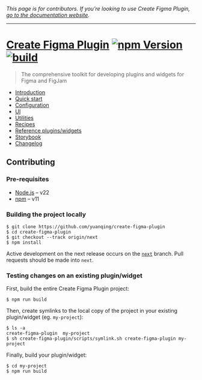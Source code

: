 *This page is for contributors. If you’re looking to use Create Figma Plugin, [go to the documentation website](https://yuanqing.github.io/create-figma-plugin/).*

---

# [Create Figma Plugin](https://yuanqing.github.io/create-figma-plugin/) [![npm Version](https://img.shields.io/npm/v/create-figma-plugin?cacheSeconds=1800)](https://npmjs.com/package/create-figma-plugin) [![build](https://img.shields.io/github/actions/workflow/status/yuanqing/create-figma-plugin/build.yml?branch=main&cacheSeconds=1800)](https://github.com/yuanqing/create-figma-plugin/actions?query=workflow%3Abuild)

> The comprehensive toolkit for developing plugins and widgets for Figma and FigJam

- [Introduction](https://yuanqing.github.io/create-figma-plugin/)
- [Quick start](https://yuanqing.github.io/create-figma-plugin/quick-start/)
- [Configuration](https://yuanqing.github.io/create-figma-plugin/configuration/)
- [UI](https://yuanqing.github.io/create-figma-plugin/ui/)
- [Utilities](https://yuanqing.github.io/create-figma-plugin/utilities/)
- [Recipes](https://yuanqing.github.io/create-figma-plugin/recipes/)
- [Reference plugins/widgets](https://yuanqing.github.io/create-figma-plugin/reference-plugins-and-widgets/)
- [Storybook](https://yuanqing.github.io/create-figma-plugin/storybook/)
- [Changelog](/CHANGELOG.md#readme)

## Contributing

### Pre-requisites

- [Node.js](https://nodejs.org) – v22
- [npm](https://docs.npmjs.com/cli/) – v11

### Building the project locally

```
$ git clone https://github.com/yuanqing/create-figma-plugin
$ cd create-figma-plugin
$ git checkout --track origin/next
$ npm install
```

Active development on the next release occurs on the [`next`](https://github.com/yuanqing/create-figma-plugin/tree/next) branch. Pull requests should be made into `next`.

### Testing changes on an existing plugin/widget

First, build the entire Create Figma Plugin project:

```
$ npm run build
```

Then, create symlinks to the local copy of the project in your existing plugin/widget (eg. `my-project`):

```
$ ls -a
create-figma-plugin  my-project
$ sh create-figma-plugin/scripts/symlink.sh create-figma-plugin my-project
```

Finally, build your plugin/widget:

```
$ cd my-project
$ npm run build
```
